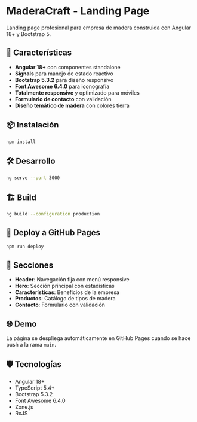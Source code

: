 # MaderaCraft - Landing Page

Landing page profesional para empresa de madera construida con Angular 18+ y Bootstrap 5.

## 🚀 Características

- **Angular 18+** con componentes standalone
- **Signals** para manejo de estado reactivo
- **Bootstrap 5.3.2** para diseño responsivo
- **Font Awesome 6.4.0** para iconografía
- **Totalmente responsive** y optimizado para móviles
- **Formulario de contacto** con validación
- **Diseño temático de madera** con colores tierra

## 📦 Instalación

```bash
npm install
```

## 🛠️ Desarrollo

```bash
ng serve --port 3000
```

## 🏗️ Build

```bash
ng build --configuration production
```

## 🚀 Deploy a GitHub Pages

```bash
npm run deploy
```

## 📱 Secciones

- **Header**: Navegación fija con menú responsive
- **Hero**: Sección principal con estadísticas
- **Características**: Beneficios de la empresa
- **Productos**: Catálogo de tipos de madera
- **Contacto**: Formulario con validación

## 🌐 Demo

La página se despliega automáticamente en GitHub Pages cuando se hace push a la rama `main`.

## 🛡️ Tecnologías

- Angular 18+
- TypeScript 5.4+
- Bootstrap 5.3.2
- Font Awesome 6.4.0
- Zone.js
- RxJS
